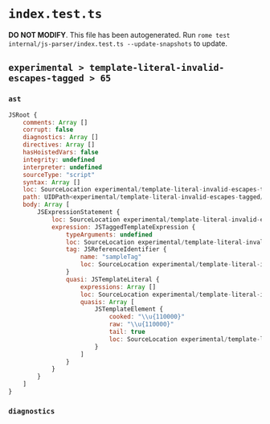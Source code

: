 # `index.test.ts`

**DO NOT MODIFY**. This file has been autogenerated. Run `rome test internal/js-parser/index.test.ts --update-snapshots` to update.

## `experimental > template-literal-invalid-escapes-tagged > 65`

### `ast`

```javascript
JSRoot {
	comments: Array []
	corrupt: false
	diagnostics: Array []
	directives: Array []
	hasHoistedVars: false
	integrity: undefined
	interpreter: undefined
	sourceType: "script"
	syntax: Array []
	loc: SourceLocation experimental/template-literal-invalid-escapes-tagged/65/input.js 1:0-1:21
	path: UIDPath<experimental/template-literal-invalid-escapes-tagged/65/input.js>
	body: Array [
		JSExpressionStatement {
			loc: SourceLocation experimental/template-literal-invalid-escapes-tagged/65/input.js 1:0-1:21
			expression: JSTaggedTemplateExpression {
				typeArguments: undefined
				loc: SourceLocation experimental/template-literal-invalid-escapes-tagged/65/input.js 1:0-1:21
				tag: JSReferenceIdentifier {
					name: "sampleTag"
					loc: SourceLocation experimental/template-literal-invalid-escapes-tagged/65/input.js 1:0-1:9 (sampleTag)
				}
				quasi: JSTemplateLiteral {
					expressions: Array []
					loc: SourceLocation experimental/template-literal-invalid-escapes-tagged/65/input.js 1:9-1:21
					quasis: Array [
						JSTemplateElement {
							cooked: "\\u{110000}"
							raw: "\\u{110000}"
							tail: true
							loc: SourceLocation experimental/template-literal-invalid-escapes-tagged/65/input.js 1:10-1:20
						}
					]
				}
			}
		}
	]
}
```

### `diagnostics`

```

```
